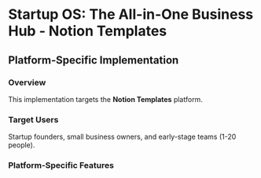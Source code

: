 # Startup OS: The All-in-One Business Hub - Notion Templates

## Platform-Specific Implementation

### Overview
This implementation targets the **Notion Templates** platform.

### Target Users
Startup founders, small business owners, and early-stage teams (1-20 people).

### Platform-Specific Features
